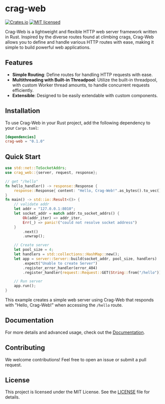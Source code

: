 # crag-web

[![Crates.io][crates-badge]][crates-url]
[![MIT licensed][mit-badge]][mit-url]

[crates-badge]: https://img.shields.io/crates/v/tokio.svg
[crates-url]: https://crates.io/crates/tokio
[mit-badge]: https://img.shields.io/badge/license-MIT-blue.svg
[mit-url]: https://github.com/miguelalizo/crag-web-rs/blob/main/LICENSE


Crag-Web is a lightweight and flexible HTTP web server framework written in Rust. Inspired by the diverse routes found at climbing crags, Crag-Web allows you to define and handle various HTTP routes with ease, making it simple to build powerful web applications.

## Features

- **Simple Routing**: Define routes for handling HTTP requests with ease.
- **Multithreading with Built-in Threadpool**: Utilize the built-in threadpool, with custom Worker thread amounts, to handle concurrent requests efficiently.
- **Extensible**: Designed to be easily extendable with custom components.

## Installation

To use Crag-Web in your Rust project, add the following dependency to your `Cargo.toml`:

```toml
[dependencies]
crag-web = "0.1.0"
```

## Quick Start

```rust
use std::net::ToSocketAddrs;
use crag_web::{server, request, response};

// get "/hello"
fn hello_handler() -> response::Response {
    response::Response{ content: "Hello, Crag-Web!".as_bytes().to_vec() }
}
fn main() -> std::io::Result<()> {
    // validate addr
    let addr = "127.0.0.1:8010";
    let socket_addr = match addr.to_socket_addrs() {
        Ok(addr_iter) => addr_iter,
        Err(_) => panic!("could not resolve socket address")
    }
        .next()
        .unwrap();

    // Create server
    let pool_size = 4;
    let handlers = std::collections::HashMap::new();
    let app = server::Server::build(socket_addr, pool_size, handlers)
        .expect("Unable to create Server")
        .register_error_handler(error_404)
        .register_handler(request::Request::GET(String::from("/hello")), hello_handler)

    // Run server
    app.run();
}
```

This example creates a simple web server using Crag-Web that responds with "Hello, Crag-Web!" when accessing the `/hello` route.

## Documentation

For more details and advanced usage, check out the [Documentation](link/to/documentation).

## Contributing

We welcome contributions! Feel free to open an issue or submit a pull request.

## License

This project is licensed under the MIT License. See the [LICENSE](./LICENSE) file for details.


